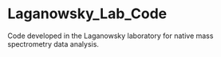 # Laganowsky_Lab_Code
Code developed in the Laganowsky laboratory for native mass spectrometry data analysis.
